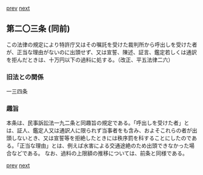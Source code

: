 [prev](/specific/markdowns/特許法/297_Mp-Ch_11-At_202.md)
[next](/specific/markdowns/特許法/299_Mp-Ch_11-At_204.md)
## 第二〇三条 (同前)
この法律の規定により特許庁又はその嘱託を受けた裁判所から呼出しを受けた者が、正当な理由がないのに出頭せず、又は宣誓、陳述、証言、鑑定若しくは通訳を拒んだときは、十万円以下の過料に処する。（改正、平五法律二六）

### 旧法との関係
一三四条

### 趣旨
本条は、民事訴訟法一九二条と同趣旨の規定である。「呼出しを受けた者」とは、証人、鑑定人又は通訳人に限られず当事者をも含み、およそこれらの者が出頭しないとき、又は宣誓等を拒絶したときには秩序罰を科することにしたのである。「正当な理由」とは、例えば水害による交通途絶のため出頭できなかった場合などである。
なお、過料の上限額の推移については、前条と同様である。

[prev](/specific/markdowns/特許法/297_Mp-Ch_11-At_202.md)
[next](/specific/markdowns/特許法/299_Mp-Ch_11-At_204.md)